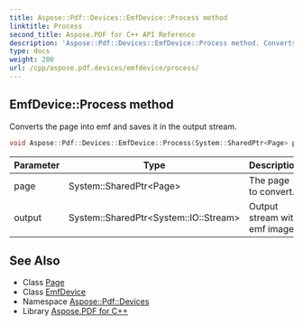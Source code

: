 ```yaml
---
title: Aspose::Pdf::Devices::EmfDevice::Process method
linktitle: Process
second_title: Aspose.PDF for C++ API Reference
description: 'Aspose::Pdf::Devices::EmfDevice::Process method. Converts the page into emf and saves it in the output stream in C++.'
type: docs
weight: 200
url: /cpp/aspose.pdf.devices/emfdevice/process/
---
```

## EmfDevice::Process method


Converts the page into emf and saves it in the output stream.

```cpp
void Aspose::Pdf::Devices::EmfDevice::Process(System::SharedPtr<Page> page, System::SharedPtr<System::IO::Stream> output) override
```


| Parameter | Type | Description |
| --- | --- | --- |
| page | System::SharedPtr\<Page\> | The page to convert. |
| output | System::SharedPtr\<System::IO::Stream\> | Output stream with emf image. |

## See Also

* Class [Page](../../../aspose.pdf/page/)
* Class [EmfDevice](../)
* Namespace [Aspose::Pdf::Devices](../../)
* Library [Aspose.PDF for C++](../../../)
